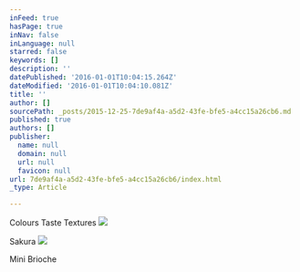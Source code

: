 ```yaml
---
inFeed: true
hasPage: true
inNav: false
inLanguage: null
starred: false
keywords: []
description: ''
datePublished: '2016-01-01T10:04:15.264Z'
dateModified: '2016-01-01T10:04:10.081Z'
title: ''
author: []
sourcePath: _posts/2015-12-25-7de9af4a-a5d2-43fe-bfe5-a4cc15a26cb6.md
published: true
authors: []
publisher:
  name: null
  domain: null
  url: null
  favicon: null
url: 7de9af4a-a5d2-43fe-bfe5-a4cc15a26cb6/index.html
_type: Article

---
```

Colours Taste Textures
![](https://the-grid-user-content.s3-us-west-2.amazonaws.com/3a24fae8-e633-4e88-81ec-dab0f50832c2.jpg)

Sakura
![](https://the-grid-user-content.s3-us-west-2.amazonaws.com/62c45b07-c6b3-4df2-8f84-67dc38ccae16.jpg)

Mini Brioche